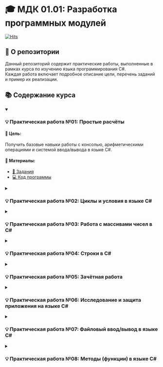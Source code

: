 # 🎓 МДК 01.01: Разработка программных модулей
[![Hits](https://hits.seeyoufarm.com/api/count/incr/badge.svg?url=https%3A%2F%2Fgithub.com%2Fzvshkin%2FMDK&count_bg=%23178600&title_bg=%23000000&icon=csharp.svg&icon_color=%23178600&title=%D0%9F%D0%BE%D1%81%D0%B5%D1%82%D0%B8%D0%BB%D0%BE+%D1%81%D0%B5%D0%B3%D0%BE%D0%B4%D0%BD%D1%8F+%2F+%D0%92%D1%81%D0%B5%D0%B3%D0%BE&edge_flat=false)](https://hits.seeyoufarm.com)

## 📝 О репозитории
Данный репозиторий содержит практические работы, выполненные в рамках курса по изучению языка программирования C#.  
Каждая работа включает подробное описание цели, перечень заданий и пример их реализации.

## 📚 Содержание курса

<details open>
<summary><h3>💡 Практическая работа №01: Простые расчёты</h3></summary>

#### 🎯 Цель:
Получить базовые навыки работы с консолью, арифметическими операциями и системой ввода/вывода в языке C#.

#### 📂 Материалы:
- [📜 Задания](./PR-01/Zadaniya.txt)  
- [💻 Код программы](./PR-01/PR-01/Program.cs)  
</details>

<details>
<summary><h3>💡 Практическая работа №02: Циклы и условия в языке C#</h3></summary>

#### 🎯 Цель:
Получить первичные навыки по работе с циклами, условиями и механизмом обработки ошибок в языке программирования C#.

#### 📂 Материалы:
- [📜 Задания](./PR-02/Zadaniya.txt)  
- [💻 Код программы](./PR-02/PR-02/Program.cs)  
</details>

<details>
<summary><h3>💡 Практическая работа №03: Работа с массивами чисел в C#</h3></summary>

#### 🎯 Цель:
Получить первичные навыки по работе с массивами чисел в языке программирования С#

#### 📂 Материалы:
- [📜 Задания](./PR-03/Zadaniya.txt)  
- [💻 Код программы](./PR-03/PR-03/Program.cs)  
</details>

<details>
<summary><h3>💡 Практическая работа №04: Строки в C#</h3></summary>

#### 🎯 Цель:
Получить первичные навыки по работе со строками в языке программирования С#

#### 📂 Материалы:
- [📜 Задания](./PR-04/Zadaniya.txt)  
- [💻 Код программы](./PR-04/PR-04/Program.cs)  
</details>

<details>
<summary><h3>💡 Практическая работа №05: Зачётная работа</h3></summary>

#### 🎯 Цель:
-

#### 📂 Материалы:
- [📜 Задания](./PR-05/Zadaniya.txt)  
- [💻 Код программы](./PR-05/PR-05/Program.cs)  
</details>

<details>
<summary><h3>💡 Практическая работа №06: Исследование и защита приложения на языке C#</h3></summary>

#### 🎯 Цель:
Получить первичные навыки при работе в исследовании и защите приложения написанном на языке программирования С#

#### 📂 Материалы:
- [📜 Задания](./PR-06/Zadaniya.txt)  
- [💻 Код программы](./PR-06/PR-06/Program.cs)  
</details>

<details>
<summary><h3>💡 Практическая работа №07: Файловый ввод/вывод в языке С#</h3></summary>

#### 🎯 Цель:
Получить первичные навыки по работе с файловым вводом/выводом в языке программирования С#

#### 📂 Материалы:
- [📜 Задания](./PR-07/Zadaniya.txt)  
- [💻 Код программы](./PR-07/PR-07/Program.cs)  
</details>

<details>
<summary><h3>💡 Практическая работа №08: Методы (функции) в языке С#</h3></summary>

#### 🎯 Цель:
Получить первичные навыки по работе с функциями в языке программирования С#

#### 📂 Материалы:
- [📜 Задания](./PR-08/Zadaniya.txt)  
- [💻 Код программы](./PR-08/PR-08/Program.cs)  
</details>

